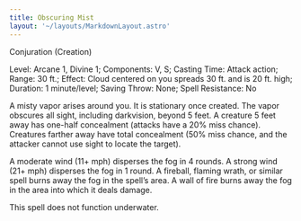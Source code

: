 ```yaml
---
title: Obscuring Mist
layout: '~/layouts/MarkdownLayout.astro'
---
```

Conjuration (Creation)

Level: Arcane 1, Divine 1; Components: V, S; Casting Time: Attack action;
Range: 30 ft.; Effect: Cloud centered on you spreads 30 ft. and is 20 ft.
high; Duration: 1 minute/level; Saving Throw: None; Spell Resistance: No

A misty vapor arises around you. It is stationary once created. The vapor
obscures all sight, including darkvision, beyond 5 feet. A creature 5 feet
away has one-half concealment (attacks have a 20% miss chance). Creatures
farther away have total concealment (50% miss chance, and the attacker cannot
use sight to locate the target).

A moderate wind (11+ mph) disperses the fog in 4 rounds. A strong wind (21+
mph) disperses the fog in 1 round. A fireball, flaming wrath, or similar spell
burns away the fog in the spell’s area. A wall of fire burns away the fog in
the area into which it deals damage.

This spell does not function underwater.

